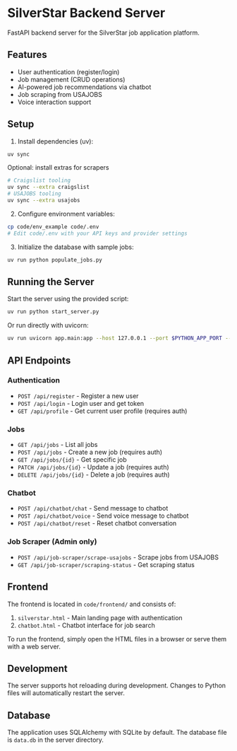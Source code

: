 # SilverStar Backend Server

FastAPI backend server for the SilverStar job application platform.

## Features

- User authentication (register/login)
- Job management (CRUD operations)
- AI-powered job recommendations via chatbot
- Job scraping from USAJOBS
- Voice interaction support

## Setup

1. Install dependencies (uv):
```bash
uv sync
```

Optional: install extras for scrapers
```bash
# Craigslist tooling
uv sync --extra craigslist
# USAJOBS tooling
uv sync --extra usajobs
```

2. Configure environment variables:
```bash
cp code/env_example code/.env
# Edit code/.env with your API keys and provider settings
```

3. Initialize the database with sample jobs:
```bash
uv run python populate_jobs.py
```

## Running the Server

Start the server using the provided script:
```bash
uv run python start_server.py
```

Or run directly with uvicorn:
```bash
uv run uvicorn app.main:app --host 127.0.0.1 --port $PYTHON_APP_PORT --reload
```

## API Endpoints

### Authentication
- `POST /api/register` - Register a new user
- `POST /api/login` - Login user and get token
- `GET /api/profile` - Get current user profile (requires auth)

### Jobs
- `GET /api/jobs` - List all jobs
- `POST /api/jobs` - Create a new job (requires auth)
- `GET /api/jobs/{id}` - Get specific job
- `PATCH /api/jobs/{id}` - Update a job (requires auth)
- `DELETE /api/jobs/{id}` - Delete a job (requires auth)

### Chatbot
- `POST /api/chatbot/chat` - Send message to chatbot
- `POST /api/chatbot/voice` - Send voice message to chatbot
- `POST /api/chatbot/reset` - Reset chatbot conversation

### Job Scraper (Admin only)
- `POST /api/job-scraper/scrape-usajobs` - Scrape jobs from USAJOBS
- `GET /api/job-scraper/scraping-status` - Get scraping status

## Frontend

The frontend is located in `code/frontend/` and consists of:

1. `silverstar.html` - Main landing page with authentication
2. `chatbot.html` - Chatbot interface for job search

To run the frontend, simply open the HTML files in a browser or serve them with a web server.

## Development

The server supports hot reloading during development. Changes to Python files will automatically restart the server.

## Database

The application uses SQLAlchemy with SQLite by default. The database file is `data.db` in the server directory.

